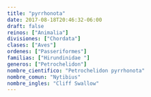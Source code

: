 ```yaml
---
title: "pyrrhonota"
date: 2017-08-18T20:46:32-06:00
draft: false
reinos: ["Animalia"]
divisiones: ["Chordata"]
clases: ["Aves"]
ordenes: ["Passeriformes"]
familias: ["Hirundinidae "]
generos: ["Petrochelidon"]
nombre_cientifico: "Petrochelidon pyrrhonota"
nombre_comun: "Nytibius"
nombre_ingles: "Cliff Swallow"
---
```


